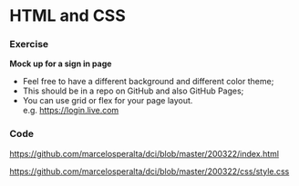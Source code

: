 # HTML and CSS

### Exercise

**Mock up for a sign in page**
- Feel free to have a different background and different color theme;
- This should be in a repo on GitHub and also GitHub Pages;
- You can use grid or flex for your page layout.  
e.g. https://login.live.com

### Code

https://github.com/marcelosperalta/dci/blob/master/200322/index.html

https://github.com/marcelosperalta/dci/blob/master/200322/css/style.css